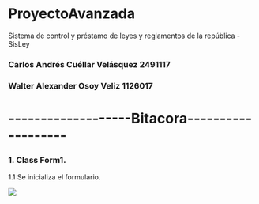 ﻿# ProyectoAvanzada
Sistema de control y préstamo de leyes y reglamentos de la república - SisLey

### Carlos Andrés Cuéllar Velásquez 2491117
### Walter Alexander Osoy Veliz 1126017

# -------------------Bitacora-------------------

### 1. Class Form1.

   1.1 Se inicializa el formulario. 
   
   ![](ProyectoPrograFotos/1.png)
